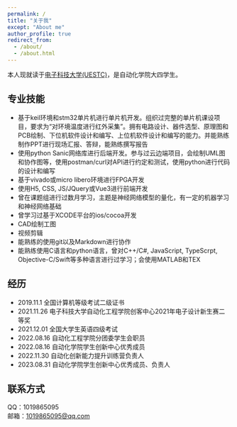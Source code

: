 ```yaml
---
permalink: /
title: "关于我"
except: "About me"
author_profile: true
redirect_from: 
  - /about/
  - /about.html
---
```


本人现就读于[电子科技大学(UESTC)](https://www.uestc.edu.cn/1d047b07b9d953022ac7aa77c318837a.html?n=8e7z368tn51)，是自动化学院大四学生。


## 专业技能
- 基于keil环境和stm32单片机进行单片机开发。组织过完整的单片机课设项目，要求为“对环境温度进行红外采集”。拥有电路设计、器件选型、原理图和PCB绘制、下位机软件设计和编写、上位机软件设计和编写的能力。并能熟练制作PPT进行现场汇报、答辩，能熟练撰写报告
- 使用python Sanic网络库进行后端开发。参与过云边端项目，会绘制UML图和协作图等，使用postman/curl对API进行约定和测试，使用python进行代码的设计和编写
- 基于vivado或micro libero环境进行FPGA开发
- 使用H5, CSS, JS/JQuery或Vue3进行前端开发
- 曾在课题组进行过数月学习，主题是神经网络模型的量化，有一定的机器学习和神经网络基础
- 曾学习过基于XCODE平台的ios/cocoa开发
- CAD绘制工图
- 视频剪辑
- 能熟练的使用git以及Markdown进行协作
- 能熟练使用C语言和python语言，曾对C++/C#, JavaScript, TypeScrpt, Objective-C/Swift等多种语言进行过学习；会使用MATLAB和TEX

## 经历
- 2019.11.1 全国计算机等级考试二级证书
- 2021.11.26 电子科技大学自动化工程学院创客中心2021年电子设计新生赛二等奖
- 2021.12.01 全国大学生英语四级考试
- 2022.08.16 自动化工程学院分团委学生会职员
- 2022.08.16 自动化学院学生创新中心优秀成员
- 2022.11.30 自动化创新能力提升训练营负责人
- 2023.08.31 自动化学院学生创新中心优秀成员、负责人

## 联系方式
QQ：1019865095<br>
邮箱：1019865095@qq.com<br>
